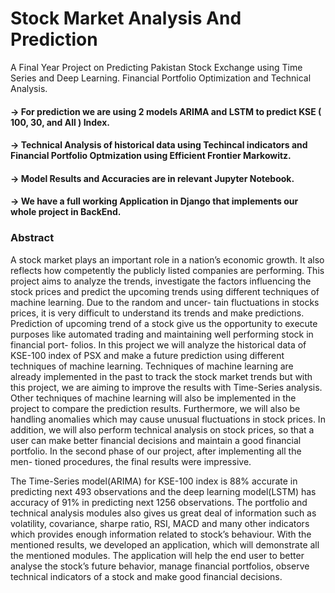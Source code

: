 # Stock Market Analysis And Prediction
A Final Year Project on Predicting Pakistan Stock Exchange using Time Series and Deep Learning. Financial Portfolio Optimization and Technical Analysis.

#### -> For prediction we are using 2 models ARIMA and LSTM to predict KSE ( 100, 30, and All ) Index.

#### -> Technical Analysis of historical data using Techincal indicators and Financial Portfolio Optmization using Efficient Frontier Markowitz.

#### -> Model Results and Accuracies are in relevant Jupyter Notebook.

#### -> We have a full working Application in Django that implements our whole project in BackEnd. 



### Abstract

A stock market plays an important role in a nation’s economic growth. It also reflects how
competently the publicly listed companies are performing. This project aims to analyze
the trends, investigate the factors influencing the stock prices and predict the upcoming
trends using different techniques of machine learning. Due to the random and uncer-
tain fluctuations in stocks prices, it is very difficult to understand its trends and make
predictions. Prediction of upcoming trend of a stock give us the opportunity to execute
purposes like automated trading and maintaining well performing stock in financial port-
folios. In this project we will analyze the historical data of KSE-100 index of PSX and
make a future prediction using different techniques of machine learning. Techniques of
machine learning are already implemented in the past to track the stock market trends but
with this project, we are aiming to improve the results with Time-Series analysis. Other
techniques of machine learning will also be implemented in the project to compare the
prediction results. Furthermore, we will also be handling anomalies which may cause
unusual fluctuations in stock prices. In addition, we will also perform technical analysis
on stock prices, so that a user can make better financial decisions and maintain a good
financial portfolio. In the second phase of our project, after implementing all the men-
tioned procedures, the final results were impressive. 

The Time-Series model(ARIMA) for KSE-100 index is 88% accurate in predicting next 493 observations
and the deep learning model(LSTM) has accuracy of 91% in predicting next 1256 observations. The portfolio
and technical analysis modules also gives us great deal of information such as volatility,
covariance, sharpe ratio, RSI, MACD and many other indicators which provides enough
information related to stock’s behaviour. With the mentioned results, we developed an
application, which will demonstrate all the mentioned modules. The application will help
the end user to better analyse the stock’s future behavior, manage financial portfolios,
observe technical indicators of a stock and make good financial decisions.
